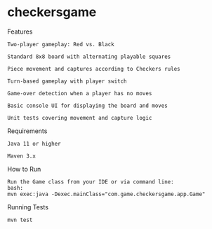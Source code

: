 # checkersgame
Features
     
	Two-player gameplay: Red vs. Black

    Standard 8x8 board with alternating playable squares

    Piece movement and captures according to Checkers rules

    Turn-based gameplay with player switch

    Game-over detection when a player has no moves

    Basic console UI for displaying the board and moves

    Unit tests covering movement and capture logic

Requirements
	
 	Java 11 or higher

	Maven 3.x
 
How to Run

	Run the Game class from your IDE or via command line:
 	bash:
 	mvn exec:java -Dexec.mainClass="com.game.checkersgame.app.Game"

Running Tests

	mvn test

